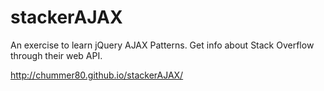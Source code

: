 # stackerAJAX
An exercise to learn jQuery AJAX Patterns. Get info about Stack Overflow through their web API.

http://chummer80.github.io/stackerAJAX/
